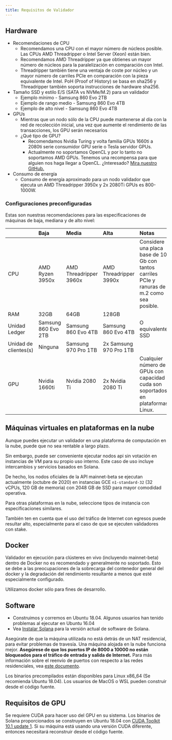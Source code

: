 ```yaml
---
title: Requisitos de Validador
---
```


## Hardware

- Recomendaciones de CPU
  - Recomendamos una CPU con el mayor número de núcleos posible. Las CPUs AMD Threadripper o Intel Server \(Xeon\) están bien.
  - Recomendamos AMD Threadripper ya que obtienes un mayor número de núcleos para la paralelización en comparación con Intel.
  - Threadripper también tiene una ventaja de coste por núcleo y un mayor número de carriles PCIe en comparación con la pieza equivalente de Intel. PoH \(Proof of History\) se basa en sha256 y Threadripper también soporta instrucciones de hardware sha256.
- Tamaño SSD y estilo E/S \(SATA vs NVMe/M.2\) para un validador
  - Ejemplo mínimo - Samsung 860 Evo 2TB
  - Ejemplo de rango medio - Samsung 860 Evo 4TB
  - Ejemplo de alto nivel - Samsung 860 Evo 4TB
- GPUs
  - Mientras que un nodo sólo de la CPU puede mantenerse al día con la red de recolección inicial, una vez que aumente el rendimiento de las transacciones, los GPU serán necesarios
  - ¿Qué tipo de GPU?
    - Recomendamos Nvidia Turing y volta familia GPUs 1660ti a 2080ti serie consumidor GPU serie o Tesla servidor GPUs.
    - Actualmente no soportamos OpenCL y por lo tanto no soportamos AMD GPUs. Tenemos una recompensa para que alguien nos haga llegar a OpenCL. ¿Interesado? [Mira nuestro GitHub.](https://github.com/solana-labs/solana)
- Consumo de energía
  - Consumo de energía aproximado para un nodo validador que ejecuta un AMD Threadripper 3950x y 2x 2080Ti GPUs es 800-1000W.

### Configuraciones preconfiguradas

Estas son nuestras recomendaciones para las especificaciones de máquinas de baja, mediana y de alto nivel:

|                           | Baja                | Media                  | Alta                   | Notas                                                                                         |
|:------------------------- |:------------------- |:---------------------- |:---------------------- |:--------------------------------------------------------------------------------------------- |
| CPU                       | AMD Ryzen 3950x     | AMD Threadripper 3960x | AMD Threadripper 3990x | Considere una placa base de 10 Gb con tantos carriles PCIe y ranuras de m.2 como sea posible. |
| RAM                       | 32GB                | 64GB                   | 128GB                  |                                                                                               |
| Unidad Ledger             | Samsung 860 Evo 2TB | Samsung 860 Evo 4TB    | Samsung 860 Evo 4TB    | O equivalente SSD                                                                             |
| Unidad de clientes\(s\) | Ninguna             | Samsung 970 Pro 1TB    | 2x Samsung 970 Pro 1TB |                                                                                               |
| GPU                       | Nvidia 1660ti       | Nvidia 2080 Ti         | 2x Nvidia 2080 Ti      | Cualquier número de GPUs con capacidad cuda son soportados en plataformas Linux.              |

## Máquinas virtuales en plataformas en la nube

Aunque puedes ejecutar un validador en una plataforma de computación en la nube, puede que no sea rentable a largo plazo.

Sin embargo, puede ser conveniente ejecutar nodos api sin votación en instancias de VM para su propio uso interno. Este caso de uso incluye intercambios y servicios basados en Solana.

De hecho, los nodos oficiales de la API mainnet-beta se ejecutan actualmente (octubre de 2020) en instancias GCE `n1-standard-32` (32 vCPUs, 120 GB de memoria) con 2048 GB de SSD para mayor comodidad operativa.

Para otras plataformas en la nube, seleccione tipos de instancia con especificaciones similares.

También ten en cuenta que el uso del tráfico de Internet con egresos puede resultar alto, especialmente para el caso de que se ejecuten validadores con stake.

## Docker

Validador en ejecución para clústeres en vivo (incluyendo mainnet-beta) dentro de Docker no es recomendado y generalmente no soportado. Esto se debe a las preocupaciones de la sobrecarga del contenedor general del docker y la degradación del rendimiento resultante a menos que esté especialmente configurado.

Utilizamos docker sólo para fines de desarrollo.

## Software

- Construimos y corremos en Ubuntu 18.04. Algunos usuarios han tenido problemas al ejecutar en Ubuntu 16.04
- Vea [Instalar Solana](../cli/install-solana-cli-tools.md) para la versión actual de software de Solana.

Asegúrate de que la máquina utilizada no está detrás de un NAT residencial, para evitar problemas de travesía. Una máquina alojada en la nube funciona mejor. **Asegúrese de que los puertos IP de 8000 a 10000 no están bloqueados para el tráfico de entrada y salida de Internet.** Para más información sobre el reenvío de puertos con respecto a las redes residenciales, vea [este documento](http://www.mcs.sdsmt.edu/lpyeatt/courses/314/PortForwardingSetup.pdf).

Los binarios precompilados están disponibles para Linux x86_64 \(Se recomienda Ubuntu 18.04\). Los usuarios de MacOS o WSL pueden construir desde el código fuente.

## Requisitos de GPU

Se requiere CUDA para hacer uso del GPU en su sistema. Los binarios de Solana proporcionados se construyen en Ubuntu 18.04 con [CUDA Toolkit 10.1 update 1](https://developer.nvidia.com/cuda-toolkit-archive). Si su máquina está usando una versión CUDA diferente, entonces necesitará reconstruir desde el código fuente.
